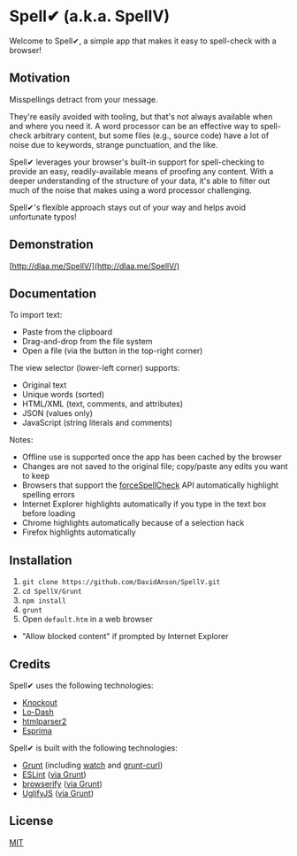 # Spell&#x2714; (a.k.a. SpellV)

Welcome to Spell&#x2714;, a simple app that makes it easy to spell-check with a browser!


## Motivation

Misspellings detract from your message.

They're easily avoided with tooling, but that's not always available when and where you need it.
A word processor can be an effective way to spell-check arbitrary content, but some files (e.g., source code) have a lot of noise due to keywords, strange punctuation, and the like.

Spell&#x2714; leverages your browser's built-in support for spell-checking to provide an easy, readily-available means of proofing any content.
With a deeper understanding of the structure of your data, it's able to filter out much of the noise that makes using a word processor challenging.

Spell&#x2714;'s flexible approach stays out of your way and helps avoid unfortunate typos!


## Demonstration

[http://dlaa.me/SpellV/](http://dlaa.me/SpellV/)


## Documentation

To import text:

* Paste from the clipboard
* Drag-and-drop from the file system
* Open a file (via the button in the top-right corner)

The view selector (lower-left corner) supports:

* Original text
* Unique words (sorted)
* HTML/XML (text, comments, and attributes)
* JSON (values only)
* JavaScript (string literals and comments)

Notes:

* Offline use is supported once the app has been cached by the browser
* Changes are not saved to the original file; copy/paste any edits you want to keep
* Browsers that support the [forceSpellCheck](https://html.spec.whatwg.org/multipage/interaction.html#dom-forcespellcheck) API automatically highlight spelling errors
* Internet Explorer highlights automatically if you type in the text box before loading
* Chrome highlights automatically because of a selection hack
* Firefox highlights automatically


## Installation

1. `git clone https://github.com/DavidAnson/SpellV.git`
2. `cd SpellV/Grunt`
3. `npm install`
4. `grunt`
5. Open `default.htm` in a web browser
  * "Allow blocked content" if prompted by Internet Explorer


## Credits

Spell&#x2714; uses the following technologies:

* [Knockout](http://knockoutjs.com/)
* [Lo-Dash](https://lodash.com/)
* [htmlparser2](https://github.com/fb55/htmlparser2)
* [Esprima](http://esprima.org/)

Spell&#x2714; is built with the following technologies:

* [Grunt](http://gruntjs.com/) (including [watch](https://github.com/gruntjs/grunt-contrib-watch) and [grunt-curl](https://github.com/twolfson/grunt-curl))
* [ESLint](http://eslint.org/) ([via Grunt](https://github.com/sindresorhus/grunt-eslint))
* [browserify](http://browserify.org/) ([via Grunt](https://github.com/jmreidy/grunt-browserify))
* [UglifyJS](http://lisperator.net/uglifyjs/) ([via Grunt](https://github.com/gruntjs/grunt-contrib-uglify))


## License

[MIT](LICENSE)
